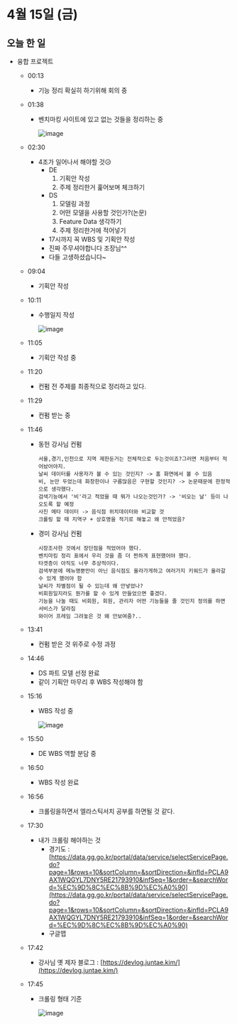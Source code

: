 # 4월 15일 (금)

## 오늘 한 일

* 융합 프로젝트

  * 00:13

    * 기능 정리 확실히 하기위해 회의 중

  * 01:38

    * 벤치마킹 사이트에 있고 없는 것들을 정리하는 중

      ![image](https://user-images.githubusercontent.com/75322297/163434368-0b078aa1-0ceb-4a27-a302-7d7f5a742e56.png)

  * 02:30

    * 4조가 일어나서 해야할 것😥
      * DE
        1. 기획안 작성
        2. 주제 정리한거 훑어보며 체크하기
      * DS
        1. 모델링 과정
        2. 어떤 모델을 사용할 것인가?(논문)
        3. Feature Data 생각하기
        4. 주제 정리한거에 적어넣기
      * 17시까지 꼭 WBS 및 기획안 작성
      * 진짜 주무셔야합니다 조장님^^
      * 다들 고생하셨습니다~
    
  * 09:04
  
    * 기획안 작성
    
  * 10:11
  
    * 수행일지 작성
  
      ![image](https://user-images.githubusercontent.com/75322297/163502231-f5a0432b-a40e-4f04-8cad-9e5429c22251.png)
  
  * 11:05
  
    * 기획안 작성 중
  
  * 11:20
  
    * 컨펌 전 주제를 최종적으로 정리하고 있다.
  
  * 11:29
  
    * 컨펌 받는 중
  
  * 11:46
  
    * 동헌 강사님 컨펌
  
      ```
      서울,경기,인천으로 지역 제한둔거는 전체적으로 두는것이죠?그러면 처음부터 적어놨어야지.
      날씨 데이터를 사용자가 볼 수 있는 것인지? -> 홈 화면에서 볼 수 있음
      비, 눈만 두었는데 화창한이나 구름많음은 구현할 것인지? -> 논문때문에 한정적으로 생각했다.
      검색기능에서 '비'라고 적었을 때 뭐가 나오는것인가? -> '비오는 날' 등이 나오도록 할 예정
      사진 메타 데이터 -> 음식점 위치데이터와 비교할 것
      크롤링 할 때 지역구 + 상호명을 적기로 해놓고 왜 안적었음?
      ```
  
    * 경미 강사님 컨펌
  
      ```
      시장조사한 것에서 장단점을 적었어야 했다.
      벤치마킹 정리 표에서 우리 것을 좀 더 찐하게 표현했어야 했다.
      타겟층이 아직도 너무 추상적이다.
      검색부분에 메뉴명뿐만이 아닌 음식점도 올라가게하고 여러가지 키워드가 올라갈 수 있게 했어야 함
      날씨가 차별점이 될 수 있는데 왜 안넣었나?
      비회원일지라도 뭔가를 할 수 있게 만들었으면 좋겠다.
      기능을 나눌 때도 비회원, 회원, 관리자 어떤 기능들을 줄 것인지 정의를 하면 서비스가 달라짐
      와이어 프레임 그려놓은 것 왜 안보여줌?..
      ```
  
  * 13:41
  
    * 컨펌 받은 것 위주로 수정 과정
  
  * 14:46
  
    * DS 파트 모델 선정 완료
    * 같이 기획안 마무리 후  WBS 작성해야 함
  
  * 15:16
  
    * WBS 작성 중
  
      ![image](https://user-images.githubusercontent.com/75322297/163530571-4deafc51-16ce-491d-b69d-fa649dddd840.png)
  
  * 15:50
  
    * DE WBS 역할 분담 중
  
  * 16:50
  
    * WBS 작성 완료
  
  * 16:56
  
    * 크롤링을하면서 엘라스틱서치 공부를 하면될 것 같다.
  
  * 17:30
  
    * 내가 크롤링 해야하는 것
      * 경기도 : [https://data.gg.go.kr/portal/data/service/selectServicePage.do?page=1&rows=10&sortColumn=&sortDirection=&infId=PCLA9AX1WQGYL7DNY5RE21793910&infSeq=1&order=&searchWord=%EC%9D%8C%EC%8B%9D%EC%A0%90](https://data.gg.go.kr/portal/data/service/selectServicePage.do?page=1&rows=10&sortColumn=&sortDirection=&infId=PCLA9AX1WQGYL7DNY5RE21793910&infSeq=1&order=&searchWord=%EC%9D%8C%EC%8B%9D%EC%A0%90)
      * 구글맵
  
  * 17:42
  
    * 강사님 옛 제자 블로그 : [https://devlog.juntae.kim/](https://devlog.juntae.kim/)
  
  * 17:45
  
    * 크롤링 형태 기준
  
      ![image](https://user-images.githubusercontent.com/75322297/163548553-141373fe-426a-4e2f-a684-72d49fdb392b.png)

